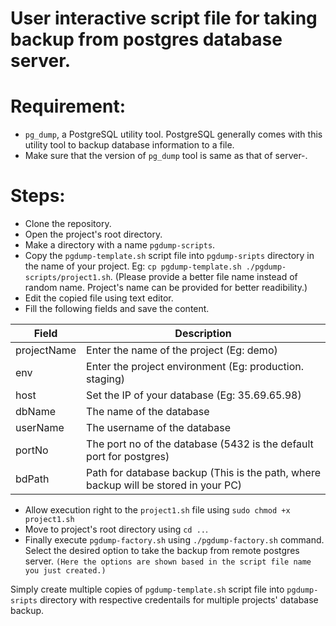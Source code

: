 # User interactive script file for taking backup from postgres database server.

# Requirement:
 - `pg_dump`, a PostgreSQL utility tool. PostgreSQL generally comes with this utility tool to backup database information to a file. 
 - Make sure that the version of `pg_dump` tool is same as that of server-.

# Steps:

- Clone the repository.
- Open the project's root directory.
- Make a directory with a name `pgdump-scripts`.
- Copy the `pgdump-template.sh` script file into `pgdump-sripts` directory in the name of your project. Eg: `cp pgdump-template.sh ./pgdump-scripts/project1.sh`. (Please provide a better file name instead of random name. Project's name can be provided for better readibility.)
- Edit the copied file using text editor.
- Fill the following fields and save the content.

|Field | Description|
|---| ---|
|projectName| Enter the name of the project (Eg: demo)|
|env| Enter the project environment (Eg: production. staging)|
|host| Set the IP of your database (Eg: 35.69.65.98)|
|dbName| The name of the database|
|userName| The username of the database|
|portNo| The port no of the database (5432 is the default port for postgres)|
|bdPath| Path for database backup (This is the path, where backup will be stored in your PC)|

- Allow execution right to the `project1.sh` file using `sudo chmod +x project1.sh` 
- Move to project's root directory using `cd ..`.
- Finally execute `pgdump-factory.sh` using `./pgdump-factory.sh` command. Select the desired option to take the backup from remote postgres server. `(Here the options are shown based in the script file name you just created.)`

Simply create multiple copies of `pgdump-template.sh` script file into `pgdump-sripts` directory with respective credentails for multiple projects' database backup.
